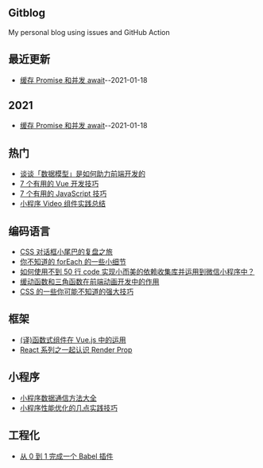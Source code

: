 ## Gitblog

My personal blog using issues and GitHub Action

## 最近更新

- [缓存 Promise 和并发 await](https://github.com/simplefeel/blog/issues/1)--2021-01-18

## 2021

- [缓存 Promise 和并发 await](https://github.com/simplefeel/blog/issues/1)--2021-01-18

## 热门

- [谈谈「数据模型」是如何助力前端开发的](https://mp.weixin.qq.com/s/q6xybux0fhrUz5HE5TY0aA)
- [7 个有用的 Vue 开发技巧](https://juejin.im/post/5ce3b519f265da1bb31c0d5f)
- [7 个有用的 JavaScript 技巧](https://juejin.im/post/5cc6f07ce51d456e3a5f089b)
- [小程序 Video 组件实践总结](https://mp.weixin.qq.com/s/zhBQmjDoo056hlyR41RTIw)

## 编码语言

- [CSS 对话框小尾巴的复盘之旅](https://juejin.im/post/5cdc0458f265da03a1584fd0)
- [你不知道的 forEach 的一些小细节](https://juejin.im/post/5cb860eaf265da03ac0d052b)
- [如何使用不到 50 行 code 实现小而美的依赖收集库并运用到微信小程序中？](https://juejin.im/post/5de088655188255ee538701e)
- [缓动函数和三角函数在前端动画开发中的作用](https://juejin.im/editor/posts/5da5b941f265da5b981a854d)
- [CSS 的一些你可能不知道的强大技巧](https://juejin.im/post/5d0b76d8f265da1b602909c5)

## 框架

- [(译)函数式组件在 Vue.js 中的运用](https://juejin.im/post/5c2d7030f265da613a54236f)
- [React 系列之一起认识 Render Prop](https://juejin.im/post/5a965ac6f265da4e7a78889d)

## 小程序

- [小程序数据通信方法大全](https://juejin.im/post/5cb2f572e51d456e6154b402)
- [小程序性能优化的几点实践技巧](https://mp.weixin.qq.com/s/zhBQmjDoo056hlyR41RTIw)

## 工程化

- [从 0 到 1 完成一个 Babel 插件](https://juejin.im/post/5cbe76d8f265da036d79bbe5)
